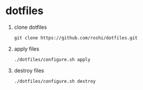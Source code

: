 dotfiles
==========

1. clone dotfiles

   ```
   git clone https://github.com/roshi/dotfiles.git
   ```

2. apply files

   ```
   ./dotfiles/configure.sh apply
   ```

3. destroy files

   ```
   ./dotfiles/configure.sh destroy
   ```